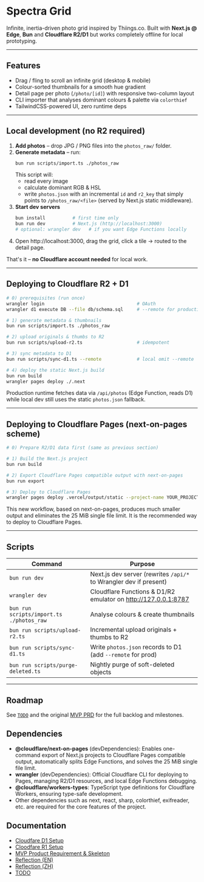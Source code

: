 # Spectra Grid

Infinite, inertia-driven photo grid inspired by Thiings.co.  Built with **Next.js @ Edge**, **Bun** and **Cloudflare R2/D1** but works completely offline for local prototyping.

---

## Features

* Drag / fling to scroll an infinite grid (desktop & mobile)
* Colour-sorted thumbnails for a smooth hue gradient
* Detail page per photo (`/photo/[id]`) with responsive two-column layout
* CLI importer that analyses dominant colours & palette via `colorthief`
* TailwindCSS-powered UI, zero runtime deps

---

## Local development (no R2 required)

1. **Add photos** – drop JPG / PNG files into the `photos_raw/` folder.
2. **Generate metadata** – run:
   ```bash
   bun run scripts/import.ts ./photos_raw
   ```
   This script will:
   * read every image
   * calculate dominant RGB & HSL
   * write `photos.json` with an incremental `id` and `r2_key` that simply points to `/photos_raw/<file>` (served by Next.js static middleware).
3. **Start dev servers**
   ```bash
   bun install          # first time only
   bun run dev          # Next.js (http://localhost:3000)
   # optional: wrangler dev   # if you want Edge Functions locally
   ```
4. Open http://localhost:3000, drag the grid, click a tile → routed to the detail page.

That's it – **no Cloudflare account needed** for local work.

---

## Deploying to Cloudflare R2 + D1

```bash
# 0) prerequisites (run once)
wrangler login                                  # OAuth
wrangler d1 execute DB --file db/schema.sql     # --remote for production

# 1) generate metadata & thumbnails
bun run scripts/import.ts ./photos_raw

# 2) upload originals & thumbs to R2
bun run scripts/upload-r2.ts                    # idempotent

# 3) sync metadata to D1
bun run scripts/sync-d1.ts --remote             # local omit --remote

# 4) deploy the static Next.js build
bun run build
wrangler pages deploy ./.next
```

Production runtime fetches data via `/api/photos` (Edge Function, reads D1) while local dev still uses the static `photos.json` fallback.

---

## Deploying to Cloudflare Pages (next-on-pages scheme)

```bash
# 0) Prepare R2/D1 data first (same as previous section)

# 1) Build the Next.js project
bun run build

# 2) Export Cloudflare Pages compatible output with next-on-pages
bun run export

# 3) Deploy to Cloudflare Pages
wrangler pages deploy .vercel/output/static --project-name YOUR_PROJECT_NAME
```

This new workflow, based on next-on-pages, produces much smaller output and eliminates the 25 MiB single file limit. It is the recommended way to deploy to Cloudflare Pages.

---

## Scripts

| Command | Purpose |
|---------|---------|
| `bun run dev` | Next.js dev server (rewrites `/api/*` to Wrangler dev if present) |
| `wrangler dev` | Cloudflare Functions & D1/R2 emulator on <http://127.0.0.1:8787> |
| `bun run scripts/import.ts ./photos_raw` | Analyse colours & create thumbnails |
| `bun run scripts/upload-r2.ts` | Incremental upload originals + thumbs to R2 |
| `bun run scripts/sync-d1.ts` | Write `photos.json` records to D1 (add `--remote` for prod) |
| `bun run scripts/purge-deleted.ts` | Nightly purge of soft-deleted objects |

---

## Roadmap
See [`TODO`](./docs/TODO.md) and the original [MVP PRD](./docs/mvp_photo_grid_prd_and_skeleton.md) for the full backlog and milestones.

## Dependencies

- **@cloudflare/next-on-pages** (devDependencies):
  Enables one-command export of Next.js projects to Cloudflare Pages compatible output, automatically splits Edge Functions, and solves the 25 MiB single file limit.
- **wrangler** (devDependencies):
  Official Cloudflare CLI for deploying to Pages, managing R2/D1 resources, and local Edge Functions debugging.
- **@cloudflare/workers-types**:
  TypeScript type definitions for Cloudflare Workers, ensuring type-safe development.
- Other dependencies such as next, react, sharp, colorthief, exifreader, etc. are required for the core features of the project.

## Documentation

- [Cloudfare D1 Setup](./docs/D1_SETUP.md)
- [Cloodfare R1 Setup](./docs/R1_SETUP.md)
- [MVP Product Requirement & Skeleton](./docs/mvp_photo_grid_prd_and_skeleton.md)
- [Reflection (EN)](./docs/reflection_en.md)
- [Reflection (ZH)](./docs/reflection_zh.md)
- [TODO](./docs/TODO.md) 